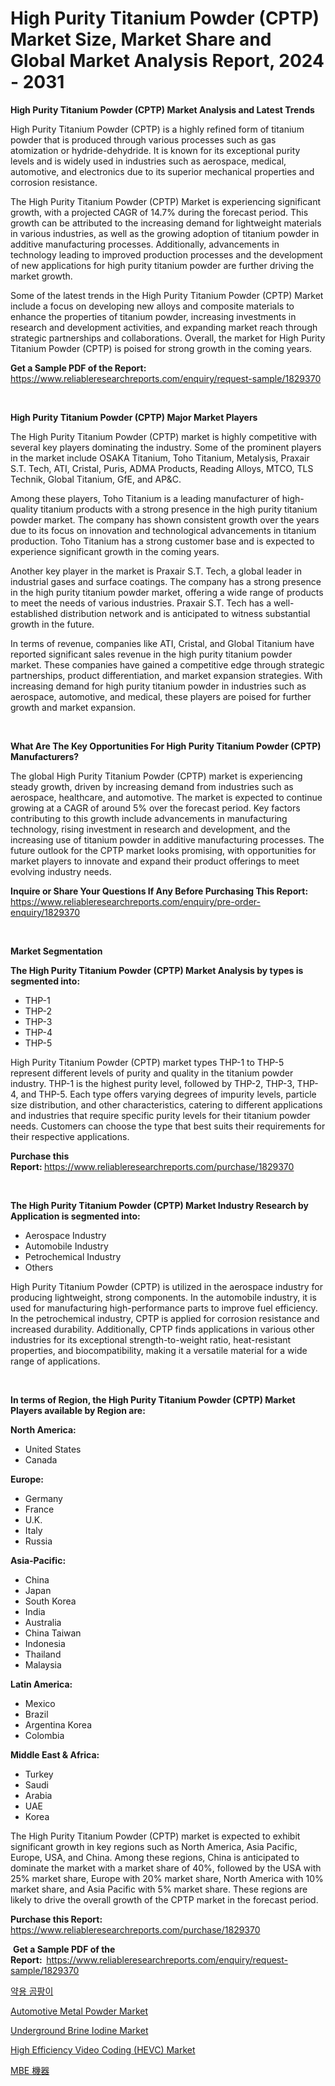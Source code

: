 <p><h1>High Purity Titanium Powder (CPTP) Market Size, Market Share and Global Market Analysis Report, 2024 - 2031</h1></p><p><strong>High Purity Titanium Powder (CPTP) Market Analysis and Latest Trends</strong></p>
<p><p>High Purity Titanium Powder (CPTP) is a highly refined form of titanium powder that is produced through various processes such as gas atomization or hydride-dehydride. It is known for its exceptional purity levels and is widely used in industries such as aerospace, medical, automotive, and electronics due to its superior mechanical properties and corrosion resistance.</p><p>The High Purity Titanium Powder (CPTP) Market is experiencing significant growth, with a projected CAGR of 14.7% during the forecast period. This growth can be attributed to the increasing demand for lightweight materials in various industries, as well as the growing adoption of titanium powder in additive manufacturing processes. Additionally, advancements in technology leading to improved production processes and the development of new applications for high purity titanium powder are further driving the market growth.</p><p>Some of the latest trends in the High Purity Titanium Powder (CPTP) Market include a focus on developing new alloys and composite materials to enhance the properties of titanium powder, increasing investments in research and development activities, and expanding market reach through strategic partnerships and collaborations. Overall, the market for High Purity Titanium Powder (CPTP) is poised for strong growth in the coming years.</p></p>
<p><strong>Get a Sample PDF of the Report:&nbsp;</strong> <a href="https://www.reliableresearchreports.com/enquiry/request-sample/1829370">https://www.reliableresearchreports.com/enquiry/request-sample/1829370</a></p>
<p>&nbsp;</p>
<p><strong>High Purity Titanium Powder (CPTP) Major Market Players</strong></p>
<p><p>The High Purity Titanium Powder (CPTP) market is highly competitive with several key players dominating the industry. Some of the prominent players in the market include OSAKA Titanium, Toho Titanium, Metalysis, Praxair S.T. Tech, ATI, Cristal, Puris, ADMA Products, Reading Alloys, MTCO, TLS Technik, Global Titanium, GfE, and AP&C.</p><p>Among these players, Toho Titanium is a leading manufacturer of high-quality titanium products with a strong presence in the high purity titanium powder market. The company has shown consistent growth over the years due to its focus on innovation and technological advancements in titanium production. Toho Titanium has a strong customer base and is expected to experience significant growth in the coming years.</p><p>Another key player in the market is Praxair S.T. Tech, a global leader in industrial gases and surface coatings. The company has a strong presence in the high purity titanium powder market, offering a wide range of products to meet the needs of various industries. Praxair S.T. Tech has a well-established distribution network and is anticipated to witness substantial growth in the future.</p><p>In terms of revenue, companies like ATI, Cristal, and Global Titanium have reported significant sales revenue in the high purity titanium powder market. These companies have gained a competitive edge through strategic partnerships, product differentiation, and market expansion strategies. With increasing demand for high purity titanium powder in industries such as aerospace, automotive, and medical, these players are poised for further growth and market expansion.</p></p>
<p>&nbsp;</p>
<p><strong>What Are The Key Opportunities For High Purity Titanium Powder (CPTP) Manufacturers?</strong></p>
<p><p>The global High Purity Titanium Powder (CPTP) market is experiencing steady growth, driven by increasing demand from industries such as aerospace, healthcare, and automotive. The market is expected to continue growing at a CAGR of around 5% over the forecast period. Key factors contributing to this growth include advancements in manufacturing technology, rising investment in research and development, and the increasing use of titanium powder in additive manufacturing processes. The future outlook for the CPTP market looks promising, with opportunities for market players to innovate and expand their product offerings to meet evolving industry needs.</p></p>
<p><strong>Inquire or Share Your Questions If Any Before Purchasing This Report:</strong> <a href="https://www.reliableresearchreports.com/enquiry/pre-order-enquiry/1829370">https://www.reliableresearchreports.com/enquiry/pre-order-enquiry/1829370</a></p>
<p>&nbsp;</p>
<p><strong>Market Segmentation</strong></p>
<p><strong>The High Purity Titanium Powder (CPTP) Market Analysis by types is segmented into:</strong></p>
<p><ul><li>THP-1</li><li>THP-2</li><li>THP-3</li><li>THP-4</li><li>THP-5</li></ul></p>
<p><p>High Purity Titanium Powder (CPTP) market types THP-1 to THP-5 represent different levels of purity and quality in the titanium powder industry. THP-1 is the highest purity level, followed by THP-2, THP-3, THP-4, and THP-5. Each type offers varying degrees of impurity levels, particle size distribution, and other characteristics, catering to different applications and industries that require specific purity levels for their titanium powder needs. Customers can choose the type that best suits their requirements for their respective applications.</p></p>
<p><strong>Purchase this Report:&nbsp;</strong><a href="https://www.reliableresearchreports.com/purchase/1829370">https://www.reliableresearchreports.com/purchase/1829370</a></p>
<p>&nbsp;</p>
<p><strong>The High Purity Titanium Powder (CPTP) Market Industry Research by Application is segmented into:</strong></p>
<p><ul><li>Aerospace Industry</li><li>Automobile Industry</li><li>Petrochemical Industry</li><li>Others</li></ul></p>
<p><p>High Purity Titanium Powder (CPTP) is utilized in the aerospace industry for producing lightweight, strong components. In the automobile industry, it is used for manufacturing high-performance parts to improve fuel efficiency. In the petrochemical industry, CPTP is applied for corrosion resistance and increased durability. Additionally, CPTP finds applications in various other industries for its exceptional strength-to-weight ratio, heat-resistant properties, and biocompatibility, making it a versatile material for a wide range of applications.</p></p>
<p>&nbsp;</p>
<p><strong>In terms of Region, the High Purity Titanium Powder (CPTP) Market Players available by Region are:</strong></p>
<p>
    <p> <strong> North America: </strong>
        <ul>
            <li>United States</li>
            <li>Canada</li>
        </ul>
        </p> 
    <p> <strong> Europe: </strong>
        <ul>
            <li>Germany</li>
            <li>France</li>
            <li>U.K.</li>
            <li>Italy</li>
            <li>Russia</li>
        </ul>
        </p> 
    <p> <strong> Asia-Pacific: </strong>
        <ul>
            <li>China</li>
            <li>Japan</li>
            <li>South Korea</li>
            <li>India</li>
            <li>Australia</li>
            <li>China Taiwan</li>
            <li>Indonesia</li>
            <li>Thailand</li>
            <li>Malaysia</li>
        </ul>
        </p> 
    <p> <strong> Latin America: </strong>
        <ul>
            <li>Mexico</li>
            <li>Brazil</li>
            <li>Argentina Korea</li>
            <li>Colombia</li>
        </ul>
        </p> 
    <p> <strong> Middle East & Africa: </strong>
        <ul>
            <li>Turkey</li>
            <li>Saudi</li>
            <li>Arabia</li>
            <li>UAE</li>
            <li>Korea</li>
        </ul>
    </p>
    </p>
<p><p>The High Purity Titanium Powder (CPTP) market is expected to exhibit significant growth in key regions such as North America, Asia Pacific, Europe, USA, and China. Among these regions, China is anticipated to dominate the market with a market share of 40%, followed by the USA with 25% market share, Europe with 20% market share, North America with 10% market share, and Asia Pacific with 5% market share. These regions are likely to drive the overall growth of the CPTP market in the forecast period.</p></p>
<p><strong>Purchase this Report: </strong><a href="https://www.reliableresearchreports.com/purchase/1829370">https://www.reliableresearchreports.com/purchase/1829370</a></p>
<p>&nbsp;<strong>Get a Sample PDF of the Report:&nbsp;&nbsp;</strong><a href="https://www.reliableresearchreports.com/enquiry/request-sample/1829370">https://www.reliableresearchreports.com/enquiry/request-sample/1829370</a></p>
<p><strong></strong></p>
<p><p><a href="https://github.com/lkwggful07722/Market-Research-Report-List-1/blob/main/5151220927.md">약용 곰팡이</a></p><p><a href="https://github.com/irfadac/Market-Research-Report-List-2/blob/main/automotive-metal-powder-market.md">Automotive Metal Powder Market</a></p><p><a href="https://github.com/ashepherd82/Market-Research-Report-List-3/blob/main/underground-brine-iodine-market.md">Underground Brine Iodine Market</a></p><p><a href="https://issuu.com/reportprime-2/docs/high-efficiency-video-coding-hevc-market-size-2030">High Efficiency Video Coding (HEVC) Market</a></p><p><a href="https://github.com/ycmtqqhvk3273/Market-Research-Report-List-1/blob/main/81211571325.md">MBE 機器</a></p></p>